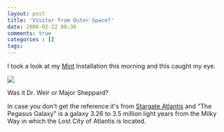 ```yaml
---
layout: post
title: 'Visitor from Outer Space?'
date: 2006-02-22 08:36
comments: true
categories : []
tags:
---
```

I took a look at my <a href="http://www.haveamint.com">Mint</a> Installation this morning and this caught my eye.

<img src="/images/pegasus_visitor.png"/>

Was it Dr. Weir or Major Sheppard?

In case you don't get the reference it's from <a href="http://www.scifi.com/atlantis/">Stargate Atlantis</a> and "The Pegasus Galaxy" is a galaxy 3.26 to 3.5 million light years from the Milky Way in which the Lost City of Atlantis is located.



